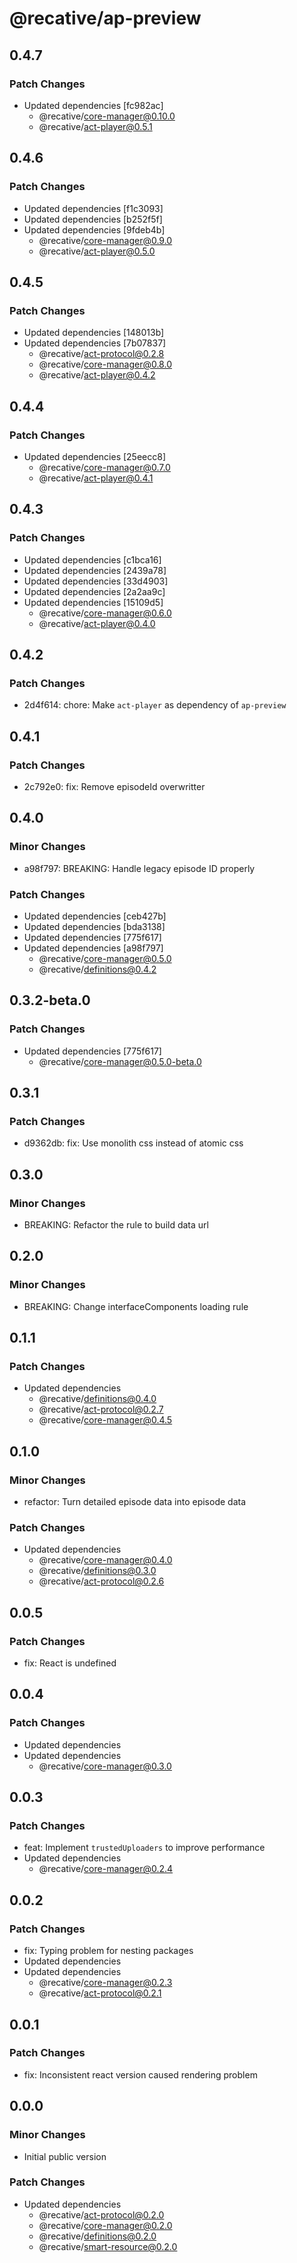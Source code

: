 # @recative/ap-preview

## 0.4.7

### Patch Changes

- Updated dependencies [fc982ac]
  - @recative/core-manager@0.10.0
  - @recative/act-player@0.5.1

## 0.4.6

### Patch Changes

- Updated dependencies [f1c3093]
- Updated dependencies [b252f5f]
- Updated dependencies [9fdeb4b]
  - @recative/core-manager@0.9.0
  - @recative/act-player@0.5.0

## 0.4.5

### Patch Changes

- Updated dependencies [148013b]
- Updated dependencies [7b07837]
  - @recative/act-protocol@0.2.8
  - @recative/core-manager@0.8.0
  - @recative/act-player@0.4.2

## 0.4.4

### Patch Changes

- Updated dependencies [25eecc8]
  - @recative/core-manager@0.7.0
  - @recative/act-player@0.4.1

## 0.4.3

### Patch Changes

- Updated dependencies [c1bca16]
- Updated dependencies [2439a78]
- Updated dependencies [33d4903]
- Updated dependencies [2a2aa9c]
- Updated dependencies [15109d5]
  - @recative/core-manager@0.6.0
  - @recative/act-player@0.4.0

## 0.4.2

### Patch Changes

- 2d4f614: chore: Make `act-player` as dependency of `ap-preview`

## 0.4.1

### Patch Changes

- 2c792e0: fix: Remove episodeId overwritter

## 0.4.0

### Minor Changes

- a98f797: BREAKING: Handle legacy episode ID properly

### Patch Changes

- Updated dependencies [ceb427b]
- Updated dependencies [bda3138]
- Updated dependencies [775f617]
- Updated dependencies [a98f797]
  - @recative/core-manager@0.5.0
  - @recative/definitions@0.4.2

## 0.3.2-beta.0

### Patch Changes

- Updated dependencies [775f617]
  - @recative/core-manager@0.5.0-beta.0

## 0.3.1

### Patch Changes

- d9362db: fix: Use monolith css instead of atomic css

## 0.3.0

### Minor Changes

- BREAKING: Refactor the rule to build data url

## 0.2.0

### Minor Changes

- BREAKING: Change interfaceComponents loading rule

## 0.1.1

### Patch Changes

- Updated dependencies
  - @recative/definitions@0.4.0
  - @recative/act-protocol@0.2.7
  - @recative/core-manager@0.4.5

## 0.1.0

### Minor Changes

- refactor: Turn detailed episode data into episode data

### Patch Changes

- Updated dependencies
  - @recative/core-manager@0.4.0
  - @recative/definitions@0.3.0
  - @recative/act-protocol@0.2.6

## 0.0.5

### Patch Changes

- fix: React is undefined

## 0.0.4

### Patch Changes

- Updated dependencies
- Updated dependencies
  - @recative/core-manager@0.3.0

## 0.0.3

### Patch Changes

- feat: Implement `trustedUploaders` to improve performance
- Updated dependencies
  - @recative/core-manager@0.2.4

## 0.0.2

### Patch Changes

- fix: Typing problem for nesting packages
- Updated dependencies
- Updated dependencies
  - @recative/core-manager@0.2.3
  - @recative/act-protocol@0.2.1

## 0.0.1

### Patch Changes

- fix: Inconsistent react version caused rendering problem

## 0.0.0

### Minor Changes

- Initial public version

### Patch Changes

- Updated dependencies
  - @recative/act-protocol@0.2.0
  - @recative/core-manager@0.2.0
  - @recative/definitions@0.2.0
  - @recative/smart-resource@0.2.0
